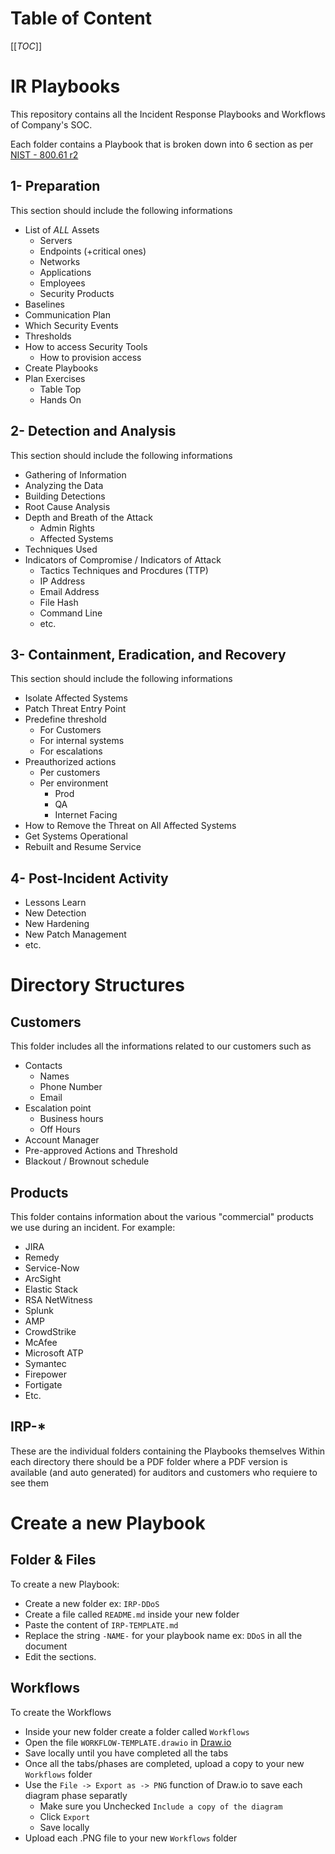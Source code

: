 # Table of Content
[[_TOC_]]

# IR Playbooks
This repository contains all the Incident Response Playbooks and Workflows of Company's SOC.

Each folder contains a Playbook that is broken down into 6 section as per [NIST - 800.61 r2](https://nvlpubs.nist.gov/nistpubs/SpecialPublications/NIST.SP.800-61r2.pdf)

## 1- Preparation
This section should include the following informations
- List of _ALL_ Assets
  - Servers
  - Endpoints (+critical ones)
  - Networks
  - Applications
  - Employees
  - Security Products
- Baselines
- Communication Plan
- Which Security Events
- Thresholds
- How to access Security Tools
  - How to provision access
- Create Playbooks
- Plan Exercises
  - Table Top
  - Hands On

## 2- Detection and Analysis
This section should include the following informations
- Gathering of Information
- Analyzing the Data
- Building Detections
- Root Cause Analysis
- Depth and Breath of the Attack
  - Admin Rights
  - Affected Systems
- Techniques Used
- Indicators of Compromise / Indicators of Attack
  - Tactics Techniques and Procdures (TTP)
  - IP Address
  - Email Address
  - File Hash
  - Command Line
  - etc.
  
## 3- Containment, Eradication, and Recovery
This section should include the following informations
- Isolate Affected Systems
- Patch Threat Entry Point
- Predefine threshold
  - For Customers
  - For internal systems
  - For escalations
- Preauthorized actions
  - Per customers
  - Per environment
    - Prod
    - QA
    - Internet Facing
- How to Remove the Threat on All Affected Systems
- Get Systems Operational
- Rebuilt and Resume Service

## 4- Post-Incident Activity
- Lessons Learn
- New Detection
- New Hardening
- New Patch Management
- etc.
 
# Directory Structures
## Customers
This folder includes all the informations related to our customers such as

- Contacts
  - Names
  - Phone Number
  - Email
- Escalation point
  - Business hours
  - Off Hours
- Account Manager
- Pre-approved Actions and Threshold
- Blackout / Brownout schedule

## Products
This folder contains information about the various "commercial" products we use during an incident.
For example:
- JIRA
- Remedy 
- Service-Now
- ArcSight
- Elastic Stack
- RSA NetWitness
- Splunk
- AMP
- CrowdStrike
- McAfee
- Microsoft ATP
- Symantec
- Firepower
- Fortigate
- Etc.

## IRP-*
These are the individual folders containing the Playbooks themselves
Within each directory there should be a PDF folder where a PDF version is available (and auto generated) for auditors and customers who requiere to see them

# Create a new Playbook

## Folder & Files
To create a new Playbook:  
- Create a new folder ex: `IRP-DDoS`
- Create a file called `README.md` inside your new folder
- Paste the content of `IRP-TEMPLATE.md`
- Replace the string `-NAME-` for your playbook name ex: `DDoS` in all the document
- Edit the sections.

## Workflows
To create the Workflows
- Inside your new folder create a folder called `Workflows`
- Open the file `WORKFLOW-TEMPLATE.drawio` in [Draw.io](https://app.diagrams.net)
- Save locally until you have completed all the tabs
- Once all the tabs/phases are completed, upload a copy to your new `Workflows` folder
- Use the `File -> Export as -> PNG` function of Draw.io to save each diagram phase separatly 
    - Make sure you Unchecked `Include a copy of the diagram`
    - Click `Export`
    - Save locally
- Upload each .PNG file to your new `Workflows` folder
